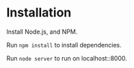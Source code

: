 Installation
============

Install Node.js, and NPM.

Run `npm install` to install dependencies.

Run `node server` to run on localhost::8000.


